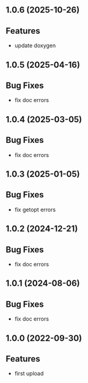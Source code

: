 ## 1.0.6 (2025-10-26)

## Features

- update doxygen

## 1.0.5 (2025-04-16)

## Bug Fixes

- fix doc errors

## 1.0.4 (2025-03-05)

## Bug Fixes

- fix doc errors

## 1.0.3 (2025-01-05)

## Bug Fixes

- fix getopt errors

## 1.0.2 (2024-12-21)

## Bug Fixes

- fix doc errors

## 1.0.1 (2024-08-06)

## Bug Fixes

- fix doc errors

## 1.0.0 (2022-09-30)

## Features

- first upload